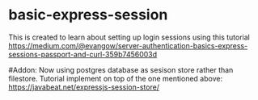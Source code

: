 # basic-express-session
This is created to learn about setting up login sessions using this tutorial https://medium.com/@evangow/server-authentication-basics-express-sessions-passport-and-curl-359b7456003d

#Addon: Now using postgres database as sesison store rather than filestore. Tutorial implement on top of the one mentioned above: https://javabeat.net/expressjs-session-store/